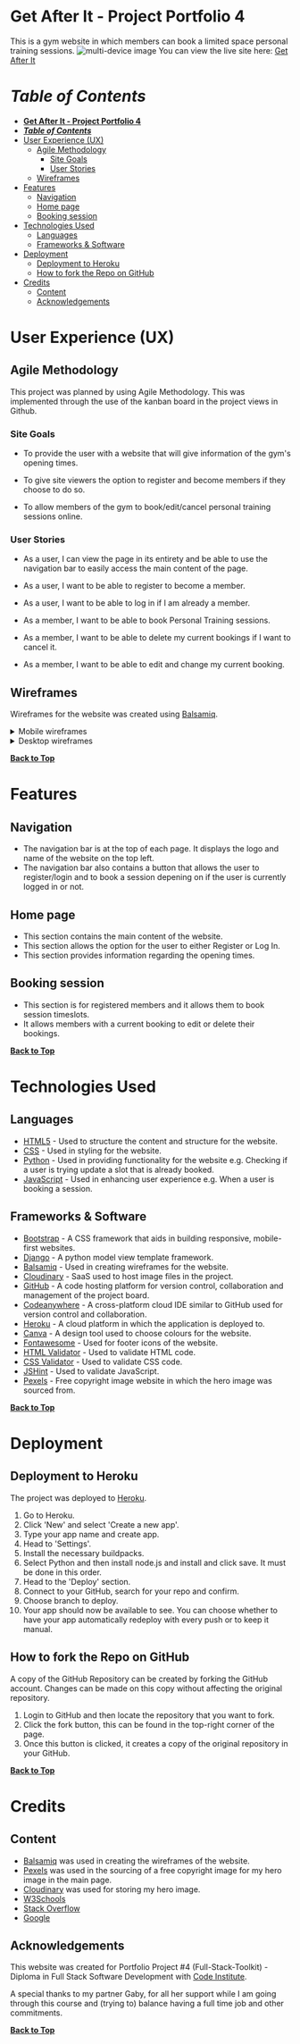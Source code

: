# **Get After It - Project Portfolio 4**

This is a gym website in which members can book a limited space personal training sessions.
![multi-device image](static/images/amiresponsive-img.png)
You can view the live site here: [Get After It](https://get-after-it-pp4.herokuapp.com/)

# ***Table of Contents***

- [**Get After It - Project Portfolio 4**](#get-after-it---project-portfolio-4)
- [***Table of Contents***](#table-of-contents)
- [User Experience (UX)](#user-experience-ux)
  - [Agile Methodology](#agile-methodology)
    - [Site Goals](#site-goals)
    - [User Stories](#user-stories)
  - [Wireframes](#wireframes)
- [Features](#features)
  - [Navigation](#navigation)
  - [Home page](#home-page)
  - [Booking session](#booking-session)
- [Technologies Used](#technologies-used)
  - [Languages](#languages)
  - [Frameworks \& Software](#frameworks--software)
- [Deployment](#deployment)
  - [Deployment to Heroku](#deployment-to-heroku)
  - [How to fork the Repo on GitHub](#how-to-fork-the-repo-on-github)
- [Credits](#credits)
  - [Content](#content)
  - [Acknowledgements](#acknowledgements)

# User Experience (UX)

## Agile Methodology

This project was planned by using Agile Methodology. This was implemented through the use of the kanban board in the project views in Github.

### Site Goals

- To provide the user with a website that will give information of the gym's opening times.
  
- To give site viewers the option to register and become members if they choose to do so.
  
- To allow members of the gym to book/edit/cancel personal training sessions online.

### User Stories

- As a user, I can view the page in its entirety and be able to use the navigation bar to easily access the main content of the page.
  
- As a user, I want to be able to register to become a member.
  
- As a user, I want to be able to log in if I am already a member.
  
- As a member, I want to be able to book Personal Training sessions.
  
- As a member, I want to be able to delete my current bookings if I want to cancel it.
  
- As a member, I want to be able to edit and change my current booking.

## Wireframes

Wireframes for the website was created using [Balsamiq](https://balsamiq.com/wireframes/).

<details>

<summary>Mobile wireframes</summary>
![Mobile - Hero image](static/images/wireframes/mobile-hero-img.png)
![Mobile - About section](static/images/wireframes/mobile-about-section.png)
![Mobile - opening time](static/images/wireframes/mobile-opening-time.png)
![Mobile - Book a session form](static/images/wireframes/mobile-book-a-session-form.png)
![Mobile - Book session](static/images/wireframes/mobile-book-session.png)
![Mobile - Edit booking](static/images/wireframes/mobile-edit-booking.png)
![Mobile - Delete booking](static/images/wireframes/mobile-delete-booking.png)
![Mobile - Sign up](static/images/wireframes/mobile-sign-up.png)
![Mobile - Login](static/images/wireframes/mobile-login.png)
</details>
<details>

<summary>Desktop wireframes</summary>
![Desktop - Hero image](static/images/wireframes/desktop-hero-img.png)
![Desktop - About section](static/images/wireframes/desktop-about-section.png)
![Desktop - opening time](static/images/wireframes/desktop-opening-time.png)
![Desktop - Book a session form](static/images/wireframes/desktop-book-a-session-form.png)
![Desktop - Book session](static/images/wireframes/desktop-book-session.png)
![Desktop - Edit booking](static/images/wireframes/desktop-edit-session.png)
![Desktop - Delete booking](static/images/wireframes/desktop-delete-booking.png)
![Desktop - Sign up](static/images/wireframes/desktop-sign-up.png)
![Desktop - Login](static/images/wireframes/desktop-login.png)
</details>

**[Back to Top](#table-of-contents)**

# Features

## Navigation

- The navigation bar is at the top of each page. It displays the logo and name of the website on the top left.
- The navigation bar also contains a button that allows the user to register/login and to book a session depening on if the user is currently logged in or not.

## Home page

- This section contains the main content of the website.
- This section allows the option for the user to either Register or Log In.
- This section provides information regarding the opening times.

## Booking session

- This section is for registered members and it allows them to book session timeslots.
- It allows members with a current booking to edit or delete their bookings.

**[Back to Top](#table-of-contents)**

# Technologies Used

## Languages

- [HTML5](https://en.wikipedia.org/wiki/HTML5#:~:text=HTML5%20is%20a%20markup%20language,as%20the%20HTML%20Living%20Standard.) - Used to structure the content and structure for the website.
- [CSS](https://en.wikipedia.org/wiki/CSS) - Used in styling for the website.
- [Python](https://en.wikipedia.org/wiki/Python_(programming_language)) - Used in providing functionality for the website e.g. Checking if a user is trying update a slot that is already booked.
- [JavaScript](https://en.wikipedia.org/wiki/JavaScript) - Used in enhancing user experience e.g. When a user is booking a session.

## Frameworks & Software

- [Bootstrap](https://en.wikipedia.org/wiki/Bootstrap_(front-end_framework)) - A CSS framework that aids in building responsive, mobile-first websites.
- [Django](https://en.wikipedia.org/wiki/Django_(web_framework)) - A python model view template framework.
- [Balsamiq](https://balsamiq.com/wireframes/?gad=1&gclid=EAIaIQobChMI-83pjvrI_wIVRMDtCh291g9yEAAYASAAEgJkRvD_BwE) - Used in creating wireframes for the website.
- [Cloudinary](https://cloudinary.com/) - SaaS used to host image files in the project.
- [GitHub](https://github.com/) - A code hosting platform for version control, collaboration and management of the project board.
- [Codeanywhere](https://codeanywhere.com/signin) - A cross-platform cloud IDE similar to GitHub used for version control and collaboration.
- [Heroku](https://www.heroku.com/) - A cloud platform in which the application is deployed to.
- [Canva](https://www.canva.com/) - A design tool used to choose colours for the website.
- [Fontawesome](https://fontawesome.com/) - Used for footer icons of the website.
- [HTML Validator](https://validator.w3.org/) - Used to validate HTML code.
- [CSS Validator](https://jigsaw.w3.org/css-validator/) - Used to validate CSS code.
- [JSHint](https://jshint.com/) - Used to validate JavaScript.
- [Pexels](https://www.pexels.com/) - Free copyright image website in which the hero image was sourced from.

**[Back to Top](#table-of-contents)**

# Deployment

## Deployment to Heroku

The project was deployed to [Heroku](https://www.heroku.com/).

1. Go to Heroku.
2. Click 'New' and select 'Create a new app'.
3. Type your app name and create app.
4. Head to 'Settings'.
5. Install the necessary buildpacks.
6. Select Python and then install node.js and install and click save. It must be done in this order.
7. Head to the 'Deploy' section.
8. Connect to your GitHub, search for your repo and confirm.
9. Choose branch to deploy.
10. Your app should now be available to see. You can choose whether to have your app automatically redeploy with every push or to keep it manual.

## How to fork the Repo on GitHub

A copy of the GitHub Repository can be created by forking the GitHub account. Changes can be made on this copy without affecting the original repository.

1. Login to GitHub and then locate the repository that you want to fork.
2. Click the fork button, this can be found in the top-right corner of the page.
3. Once this button is clicked, it creates a copy of the original repository in your GitHub.

**[Back to Top](#table-of-contents)**

# Credits

## Content

- [Balsamiq](https://balsamiq.com/wireframes/?gad=1&gclid=EAIaIQobChMI0JuG84rJ_wIVE-7tCh2fbQJKEAAYASAAEgJL1PD_BwE) was used in creating the wireframes of the website.
- [Pexels](https://www.pexels.com/) was used in the sourcing of a free copyright image for my hero image in the main page.
- [Cloudinary](https://cloudinary.com/) was used for storing my hero image.
- [W3Schools](https://www.w3schools.com/)
- [Stack Overflow](https://stackoverflow.com/)
- [Google](https://www.google.com/)

## Acknowledgements

This website was created for Portfolio Project #4 (Full-Stack-Toolkit) - Diploma in Full Stack Software Development with [Code Institute](https://codeinstitute.net/ie/).

A special thanks to my partner Gaby, for all her support while I am going through this course and (trying to) balance having a full time job and other commitments.

**[Back to Top](#table-of-contents)**
